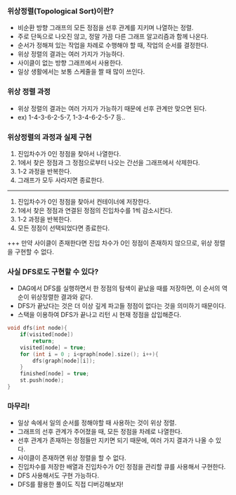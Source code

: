 ### 위상정렬(Topological Sort)이란?

- 비순환 방향 그래프의 모든 정점을 선후 관계를 지키며 나열하는 정렬.
- 주로 단독으로 나오진 않고, 정말 가끔 다른 그래프 알고리즘과 함께 나온다.
- 순서가 정해져 있는 작업을 차례로 수행해야 할 때, 작업의 순서를 결정한다.
- 위상 정렬의 결과는 여러 가지가 가능하다.
- 사이클이 없는 방향 그래프에서 사용한다.
- 일상 생활에서는 보통 스케줄을 짤 때 많이 쓰인다.

### 위상 정렬 과정

- 위상 정렬의 결과는 여러 가지가 가능하기 때문에 선후 관계만 맞으면 된다.
- ex) 1-4-3-6-2-5-7, 1-3-4-6-2-5-7 등..

### 위상정렬의 과정과 실제 구현

1. 진입차수가 0인 정점을 찾아서 나열한다.
2. 1에서 찾은 정점과 그 정점으로부터 나오는 간선을 그래프에서 삭제한다.
3. 1-2 과정을 반복한다.
4. 그래프가 모두 사라지면 종료한다.

---

1. 진입차수가 0인 정점을 찾아서 컨테이너에 저장한다.
2. 1에서 찾은 정점과 연결된 정점의 진입차수를 1씩 감소시킨다.
3. 1-2 과정을 반복한다.
4. 모든 정점이 선택되었다면 종료한다.

+++ 만약 사이클이 존재한다면 진입 차수가 0인 정점이 존재하지 않으므로, 위상 정렬을 구현할 수 없다.

### 사실 DFS로도 구현할 수 있다?

- DAG에서 DFS를 실행하면서 한 정점의 탐색이 끝났을 때를 저장하면, 이 순서의 역순이 위상정렬한 결과와 같다.
- DFS가 끝났다는 것은 더 이상 깊게 파고들 정점이 없다는 것을 의미하기 때문이다.
- 스택을 이용하여 DFS가 끝나고 리턴 시 현재 정점을 삽입해준다.

```cpp
void dfs(int node){
	if(visited[node])
		return;
	visited[node] = true;
	for (int i = 0 ; i<graph[node].size(); i++){
		dfs(graph[node][i]);
	}
	finished[node] = true;
	st.push(node);
}
```

### 마무리!

- 일상 속에서 일의 순서를 정해야할 때 사용하는 것이 위상 정렬.
- 그래프의 선후 관계가 주어졌을 때, 모든 정점을 차례로 나열한다.
- 선후 관계가 존재하는 정점들만 지키면 되기 때문에, 여러 가지 결과가 나올 수 있다.
- 사이클이 존재하면 위상 정렬을 할 수 없다.
- 진입차수를 저장한 배열과 진입차수가 0인 정점을 관리할 큐를 사용해서 구현한다.
- DFS 사용해서도 구현 가능하다.
- DFS를 활용한 풀이도 직접 디버깅해보자!